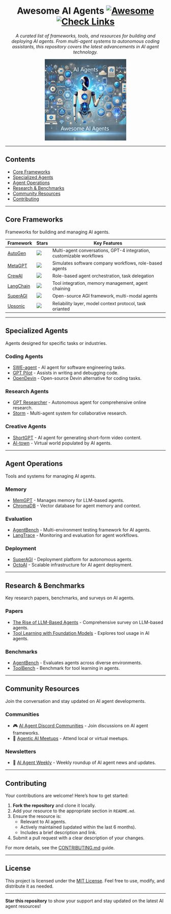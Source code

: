 <div align="center">

<!-- title -->

<!--lint ignore no-dead-urls-->

# Awesome AI Agents [![Awesome](https://awesome.re/badge.svg)](https://awesome.re) [![Check Links](https://github.com/NipunaRanasinghe/awesome-ai-agents/actions/workflows/links.yml/badge.svg)](https://github.com/NipunaRanasinghe/awesome-ai-agents/actions/workflows/links.yml)

<!-- description -->

*A curated list of frameworks, tools, and resources for building and deploying AI agents. From multi-agent systems to autonomous coding assistants, this repository covers the latest advancements in AI agent technology.*

<!-- image -->

<a href="" target="_blank" rel="noopener noreferrer">
  <img src="resources/images/image.jpeg" alt="Awesome AI Agents Logo" width= "256" height="256">
</a>

</div>

---

## Contents
- [Core Frameworks](#core-frameworks)
- [Specialized Agents](#specialized-agents)
- [Agent Operations](#agent-operations)
- [Research & Benchmarks](#research--benchmarks)
- [Community Resources](#community-resources)
- [Contributing](#contributing)


---

## Core Frameworks
Frameworks for building and managing AI agents.

| Framework                                                  | Stars                                                                | Key Features                                                         | 
|------------------------------------------------------------|----------------------------------------------------------------------|----------------------------------------------------------------------|
| [AutoGen](https://github.com/microsoft/autogen)            | ![](https://img.shields.io/github/stars/microsoft/autogen)           | Multi-agent conversations, GPT-4 integration, customizable workflows |
| [MetaGPT](https://github.com/geekan/MetaGPT)               | ![](https://img.shields.io/github/stars/geekan/MetaGPT)              | Simulates software company workflows, role-based agents              |
| [CrewAI](https://github.com/joaomdmoura/crewai)            | ![](https://img.shields.io/github/stars/joaomdmoura/crewai)          | Role-based agent orchestration, task delegation                      |
| [LangChain](https://github.com/langchain-ai/langchain)     | ![](https://img.shields.io/github/stars/langchain-ai/langchain)      | Tool integration, memory management, agent chaining                  |
| [SuperAGI](https://github.com/TransformerOptimus/SuperAGI) | ![](https://img.shields.io/github/stars/TransformerOptimus/SuperAGI) | Open-source AGI framework, multi-modal agents                        |
| [Upsonic](https://github.com/upsonic/upsonic)              | ![](https://img.shields.io/github/stars/upsonic/upsonic)             | Reliability layer, model context protocol, task orianted             |

---

## Specialized Agents
Agents designed for specific tasks or industries.

### Coding Agents
- [SWE-agent](https://github.com/princeton-nlp/SWE-agent) - AI agent for software engineering tasks.
- [GPT Pilot](https://github.com/Pythagora-io/gpt-pilot) - Assists in writing and debugging code.
- [OpenDevin](https://github.com/OpenDevin/OpenDevin) - Open-source Devin alternative for coding tasks.

### Research Agents
- [GPT Researcher](https://github.com/assafelovic/gpt-researcher) - Autonomous agent for comprehensive online research.
- [Storm](https://github.com/storm-ai/storm) - Multi-agent system for collaborative research.

### Creative Agents
- [ShortGPT](https://github.com/RayVentura/ShortGPT) - AI agent for generating short-form video content.
- [AI-town](https://github.com/a16z-infra/ai-town) - Virtual world populated by AI agents.

---

## Agent Operations
Tools and systems for managing AI agents.

### Memory
- [MemGPT](https://github.com/cpacker/MemGPT) - Manages memory for LLM-based agents.
- [ChromaDB](https://github.com/chroma-core/chroma) - Vector database for agent memory and context.

### Evaluation
- [AgentBench](https://github.com/THUDM/AgentBench) - Multi-environment testing framework for AI agents.
- [LangTrace](https://github.com/langtrace/langtrace) - Monitoring and evaluation for agent workflows.

### Deployment
- [SuperAGI](https://github.com/TransformerOptimus/SuperAGI) - Deployment platform for autonomous agents.
- [OctoAI](https://github.com/octoml/octoai) - Scalable infrastructure for AI agent deployment.

---

## Research & Benchmarks
Key research papers, benchmarks, and surveys on AI agents.

### Papers
- [The Rise of LLM-Based Agents](https://arxiv.org/abs/2309.07864) - Comprehensive survey on LLM-based agents.
- [Tool Learning with Foundation Models](https://arxiv.org/abs/2304.08354) - Explores tool usage in AI agents.

### Benchmarks
- [AgentBench](https://github.com/THUDM/AgentBench) - Evaluates agents across diverse environments.
- [ToolBench](https://github.com/OpenBMB/ToolBench) - Benchmark for tool learning in agents.

---

## Community Resources
Join the conversation and stay updated on AI agent developments.

### Communities
- 🎮 [AI Agent Discord Communities]() - Join discussions on AI agent frameworks.
- 📅 [Agentic AI Meetups]() - Attend local or virtual meetups.

### Newsletters
- 📰 [AI Agent Weekly]() - Weekly roundup of AI agent news and updates.

---

## Contributing
Your contributions are welcome! Here’s how to get started:

1. **Fork the repository** and clone it locally.
2. Add your resource to the appropriate section in `README.md`.
3. Ensure the resource is:
    - Relevant to AI agents.
    - Actively maintained (updated within the last 6 months).
    - Includes a brief description and link.
4. Submit a pull request with a clear description of your changes.

For more details, see the [CONTRIBUTING.md](docs/CONTRIBUTING.md) guide.

---

## License
This project is licensed under the [MIT License](LICENSE). Feel free to use, modify, and distribute it as needed.

---

**Star this repository** to show your support and stay updated on the latest AI agent resources!
